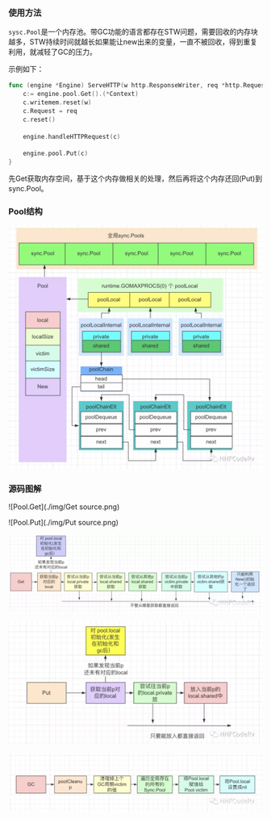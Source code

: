 ### 使用方法

`sysc.Pool`是一个内存池。带GC功能的语言都存在STW问题，需要回收的内存块越多，STW持续时间就越长如果能让new出来的变量，一直不被回收，得到重复利用，就减轻了GC的压力。

示例如下：

```go
func (engine *Engine) ServeHTTP(w http.ResponseWriter, req *http.Request) {
    c:= engine.pool.Get().(*Context)
    c.writemem.reset(w)
    c.Request = req
    c.reset()
    
    engine.handleHTTPRequest(c)
    
    engine.pool.Put(c)
}
```

先Get获取内存空间，基于这个内存做相关的处理，然后再将这个内存还回(Put)到sync.Pool。

### Pool结构

![sync.Pool全景图](./img/pool.png)

### 源码图解

![Pool.Get](./img/Get source.png)

![Pool.Put](./img/Put source.png)

![Pool.Get流程](./img/Pool.Get.png)

![Pool.Put流程](./img/Pool.Put.png)

![Pool.GC流程](./img/Pool.GC.png)

